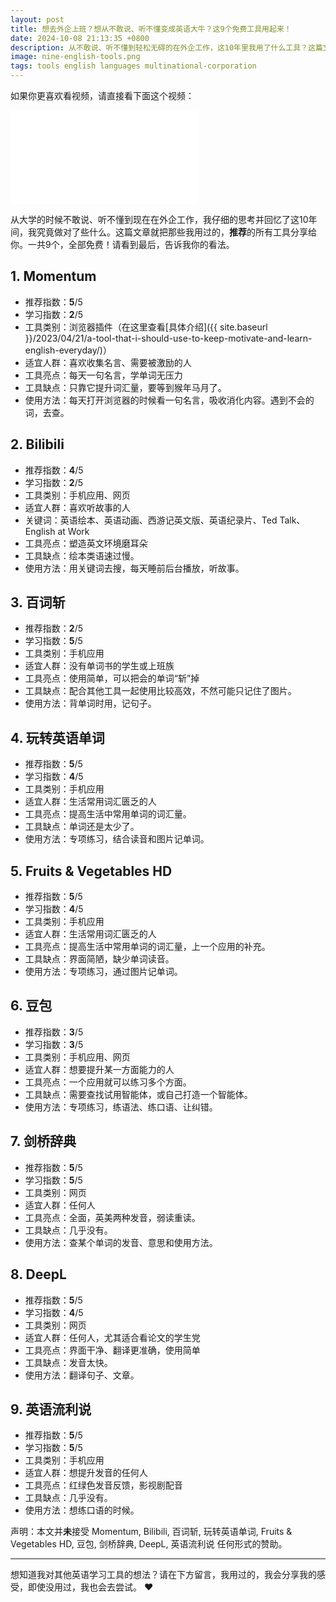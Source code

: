 ```yaml
---
layout: post
title: 想去外企上班？想从不敢说、听不懂变成英语大牛？这9个免费工具用起来！
date: 2024-10-08 21:13:35 +0800
description: 从不敢说、听不懂到轻松无碍的在外企工作，这10年里我用了什么工具？这篇文章分享了我用过的，而且推荐的所有工具，从谷歌浏览器插件到网站到应用程序，一共9个，全部免费，抓紧收藏使用，掌握进入外企的先机！如果你也想来外企上班，免费工具用起来！
image: nine-english-tools.png
tags: tools english languages multinational-corporation
---
```


如果你更喜欢看视频，请直接看下面这个视频：
<iframe class="video_frame bilibili" src="//player.bilibili.com/player.html?bvid=BV1FB2HYnExV&page=1&autoplay=0" scrolling="no" border="0" frameborder="no" framespacing="0" allowfullscreen="true"> </iframe>

从大学的时候不敢说、听不懂到现在在外企工作，我仔细的思考并回忆了这10年间，我究竟做对了些什么。这篇文章就把那些我用过的，**推荐**的所有工具分享给你。一共9个，全部免费！请看到最后，告诉我你的看法。

## 1. Momentum

- 推荐指数：**5**/5 
- 学习指数：**2**/5
- 工具类别：浏览器插件（在这里查看[具体介绍]({{ site.baseurl }}/2023/04/21/a-tool-that-i-should-use-to-keep-motivate-and-learn-english-everyday/)）
- 适宜人群：喜欢收集名言、需要被激励的人
- 工具亮点：每天一句名言，学单词无压力
- 工具缺点：只靠它提升词汇量，要等到猴年马月了。
- 使用方法：每天打开浏览器的时候看一句名言，吸收消化内容。遇到不会的词，去查。

## 2. Bilibili

- 推荐指数：**4**/5 
- 学习指数：**2**/5
- 工具类别：手机应用、网页
- 适宜人群：喜欢听故事的人
- 关键词：英语绘本、英语动画、西游记英文版、英语纪录片、Ted Talk、English at Work
- 工具亮点：塑造英文环境磨耳朵
- 工具缺点：绘本类语速过慢。
- 使用方法：用关键词去搜，每天睡前后台播放，听故事。

## 3. 百词斩

- 推荐指数：**2**/5 
- 学习指数：**5**/5
- 工具类别：手机应用
- 适宜人群：没有单词书的学生或上班族
- 工具亮点：使用简单，可以把会的单词“斩”掉
- 工具缺点：配合其他工具一起使用比较高效，不然可能只记住了图片。
- 使用方法：背单词时用，记句子。

## 4. 玩转英语单词

- 推荐指数：**5**/5 
- 学习指数：**4**/5
- 工具类别：手机应用
- 适宜人群：生活常用词汇匮乏的人
- 工具亮点：提高生活中常用单词的词汇量。
- 工具缺点：单词还是太少了。
- 使用方法：专项练习，结合读音和图片记单词。

## 5. Fruits & Vegetables HD

- 推荐指数：**5**/5 
- 学习指数：**4**/5
- 工具类别：手机应用
- 适宜人群：生活常用词汇匮乏的人
- 工具亮点：提高生活中常用单词的词汇量，上一个应用的补充。
- 工具缺点：界面简陋，缺少单词读音。
- 使用方法：专项练习，通过图片记单词。

## 6. 豆包

- 推荐指数：**3**/5 
- 学习指数：**3**/5
- 工具类别：手机应用、网页
- 适宜人群：想要提升某一方面能力的人
- 工具亮点：一个应用就可以练习多个方面。
- 工具缺点：需要查找试用智能体，或自己打造一个智能体。
- 使用方法：专项练习，练语法、练口语、让纠错。

## 7. 剑桥辞典

- 推荐指数：**5**/5 
- 学习指数：**5**/5
- 工具类别：网页
- 适宜人群：任何人
- 工具亮点：全面，英美两种发音，弱读重读。
- 工具缺点：几乎没有。
- 使用方法：查某个单词的发音、意思和使用方法。

## 8. DeepL

- 推荐指数：**5**/5 
- 学习指数：**4**/5
- 工具类别：网页
- 适宜人群：任何人，尤其适合看论文的学生党
- 工具亮点：界面干净、翻译更准确，使用简单
- 工具缺点：发音太快。
- 使用方法：翻译句子、文章。

## 9. 英语流利说

- 推荐指数：**5**/5 
- 学习指数：**5**/5
- 工具类别：手机应用
- 适宜人群：想提升发音的任何人
- 工具亮点：红绿色发音反馈，影视剧配音
- 工具缺点：几乎没有。
- 使用方法：想练口语的时候。

声明：本文并**未**接受 Momentum, Bilibili, 百词斩, 玩转英语单词, Fruits & Vegetables HD, 豆包, 剑桥辞典, DeepL, 英语流利说 任何形式的赞助。

---

想知道我对其他英语学习工具的想法？请在下方留言，我用过的，我会分享我的感受，即使没用过，我也会去尝试。 ❤️
